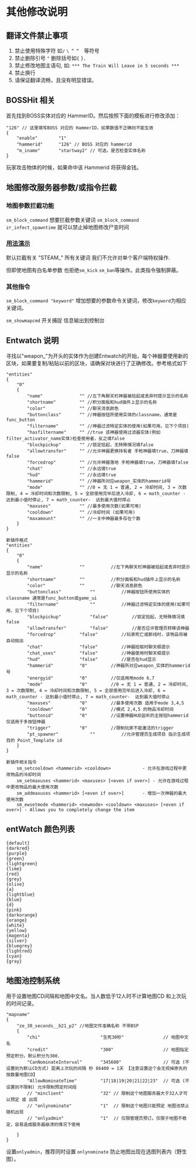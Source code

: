 # 其他修改说明

## 翻译文件禁止事项

1. 禁止使用特殊字符 如`/` `\` `＂` `“`　等符号
2. 禁止删除引号 `"` 删除括号如`{` `}`．
3. 禁止修改地图主语句, 如: `*** The Train Will Leave in 5 seconds ***`
4. 禁止换行
5. 请保证翻译流畅，且没有明显错误。

## BOSSHit 相关

首先找到BOSS实体对应的 HammerID。然后按照下面的模板进行修改添加：

```
"126" // 这里填写BOSS 对应的 HammerID，如果数值不正确则不能生效
{
    "enable"		"1"
    "hammerid"		"126" // BOSS 对应的 hammerid
    "m_iname"		"startway2" // 可选，是否检查实体名称
}
```

玩家攻击物体的时候，如果命中该 Hammerid 将获得金钱。

## 地图修改服务器参数/或指令拦截

### 地图参数拦截功能

`sm_block_command` 想要拦截参数关键词
`sm_block_command zr_infect_spawntime` 就可以禁止掉地图修改尸变时间

### [用法演示](https://github.com/MapTextLang/MapTextLang/blob/master/mapcfg/ze_grau_a03_4f.cfg#L15-L17)

默认拦截有关 "STEAM_" 所有关键词 我们不允许对单个客户端特权操作.

但即使地图有白名单参数 也拒绝`sm_kick` `sm_ban`等操作。此类指令强制屏蔽。

### 其他指令
`sm_block_command "keyword"` 增加想要的参数命令关键词，修改`keyword`为相应关键词。

`sm_showmapcmd` 开关捕捉 信息输出到控制台

## Entwatch 说明
寻找以"weapon_"为开头的实体作为创建Entwatch的开始，每个神器要使用新的区块，如果要复制/粘贴以前的区块，请确保对块进行了正确修改。参考格式如下

```
"entities"
{
    "0"
    {
        "name"              "" //左下角聊天栏神器被拾起或丢弃时提示显示的名称
        "shortname"         "" //积分面板和hud插件上显示的名称
        "color"             "" //聊天消息颜色
        "buttonclass"       "" //神器按钮所使用实体的classname，通常是func_button
        "filtername"        "" //神器过滤特定实体的使用(如果可用，见下个项目)
        "hasfiltername"     "" //true 该神器使用过滤器实体(例如filter_activator_name实体)检查使用者，反之填false
        "blockpickup"       "" //锁定拾起，无特殊情况填false
        "allowtransfer"     "" //允许神器更换持有者 手枪神器填true，刀神器填false
        "forcedrop"         "" //允许神器落地 手枪神器填true，刀神器填false
        "chat"              "" //永远填true
        "hud"               "" //永远填true
        "hammerid"          "" //神器所对应weapon_实体的hammerid号
        "mode"              "" //0 = 无 1 = 普通, 2 = 冷却时间, 3 = 次数限制, 4 = 冷却时间和次数限制, 5 = 全部使用完毕后进入冷却, 6 = math_counter - 达到最小值时停止, 7 = math_counter-  达到最大值时停止
        "maxuses"           "" //最多使用次数(如果可用)
        "cooldown"          "" //冷却时间 (如果可用)
        "maxamount"         "" //一关中神器最多存在个数
    }
}

新插件格式
"entities"
{
	"0"
	{
		"name"				""			//左下角聊天栏神器被拾起或丢弃时提示显示的名称
		"shortname"			""			//积分面板和hud插件上显示的名称
		"color"				""			//聊天消息颜色
		"buttonclass"			""			//神器按钮所使用实体的classname 通常是func_button或game_ui
		"filtername"			""			//神器过滤特定实体的使用(如果可用，见下个项目)
		"blockpickup"			"false"			//锁定拾起，无特殊情况填false
		"allowtransfer"			"false"			//是否应许管理员转移该神器
		"forcedrop"			"false"			//玩家死亡或断线时，该物品将被自动抛出
		"chat"				"false"			//神器拾取时聊天框提示
		"chat_uses"			"false"			//神器使用时聊天框提示
		"hud"				"false"			//是否在hud显示
		"hammerid"			"0"			//神器所对应weapon_实体的hammerid号
		"energyid"			"0"			//仅适用用mode 6,7 
		"mode"				"0"			//0 = 无 1 = 普通, 2 = 冷却时间, 3 = 次数限制, 4 = 冷却时间和次数限制, 5 = 全部使用完毕后进入冷却, 6 = math_counter - 达到最小值时停止, 7 = math_counter-  达到最大值时停止
		"maxuses"			"0"			//最多使用次数 适用于mode 3,4,5
		"cooldown"			"0"			//模式 2,4,5 的物品冷却时间
		"buttonid"			"0"			//设置神器HUD监听的主按钮hammerid 仅适用于多按钮神器
		"trigger"			"0"			//限制玩家不能激活的trigger
		"pt_spawner"			""			//允许管理员生成项目 指示生成项目的 Point_Template id
	}
}

新插件相关指令
	sm_setcooldown <hammerid> <cooldown>			- 允许在游戏过程中更改物品的冷却时间
	sm_setmaxuses <hammerid> <maxuses> [<even if over>]	- 允许在游戏过程中更改物品的最大使用次数
	sm_addmaxuses <hammerid> [<even if over>]		- 增加一次神器的最大使用次数
	sm_ewsetmode <hammerid> <newmode> <cooldown> <maxuses> [<even if over>]	- Allows you to completely change the item
```
## entWatch 颜色列表
```
{default}
{darkred}
{purple}
{green}
{lightgreen}
{lime}
{red}
{grey}
{olive}
{a}
{lightblue}
{blue}
{d}
{pink}
{darkorange}
{orange}
{white}
{yellow}
{magenta}
{silver}
{bluegrey}
{lightred}
{cyan}
{gray}
```

## 地图池控制系统

用于设置地图CD间隔和地图中文名。当人数低于12人时不计算地图CD 和上次玩的时间记录。

```
"mapname"
{
	"ze_30_seconds__b21_p2" //地图文件准确名称 不带BSP
	{
		"chi"		                "生死30秒"               // 地图中文名
		"credit"		            "300"                   // 地图指定预定积分。默认积分为300.
		"CanNominateInterval"		"345600"                // 可选 (不设置则为默认CD方式) 距离上次玩的间隔 秒 86400 = 1天 【注意设置这个会无视掉原先的 按数量地图CD】
		"AllowNominateTime"         "17|18|19|20|21|22|23"  // 可选 (不设置则不限制) 允许限制预定时间段
        // "minclient"              "32" // 限制这个地图服务器大于32人才可以预定 或 出现
        // "onlynominate"           "1"  // 限制这个地图只能预定 地图池禁止随机出现
        // "onlyadmin"              "1"  // 仅限管理员预订。仅限于地图不稳定，容易造成服务器崩溃的情况下使用

	}
}
```

设置`onlyadmin`，推荐同时设置 `onlynominate` 防止地图出现在选图列表内（野生图）。

